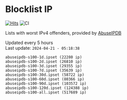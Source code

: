 # Blocklist IP

[![Hits](https://hits.seeyoufarm.com/api/count/incr/badge.svg?url=https%3A%2F%2Fgithub.com%2Fborestad%2Fblocklist-ip%2F&count_bg=%2379C83D&title_bg=%23555555&icon=&icon_color=%23E7E7E7&title=hits&edge_flat=false)](https://hits.seeyoufarm.com)  ![CI](https://img.shields.io/github/workflow/status/borestad/blocklist-ip/CI?style=flat-square)

Lists with worst IPv4 offenders, provided by [AbuseIPDB](https://www.abuseipdb.com/)

<!-- FOOTER-PLACEHOLDER -->
Updated every 5 hours<br>
Last update: `2024-04-21 - 05:18:38`
```
abuseipdb-s100-1d.ipset (22280 ip)
abuseipdb-s100-2d.ipset (26810 ip)
abuseipdb-s100-3d.ipset (29355 ip)
abuseipdb-s100-7d.ipset (35639 ip)
abuseipdb-s100-30d.ipset (58722 ip)
abuseipdb-s100-60d.ipset (80366 ip)
abuseipdb-s100-90d.ipset (103572 ip)
abuseipdb-s100-120d.ipset (124388 ip)
abuseipdb-s100-all.ipset (517689 ip)
```
